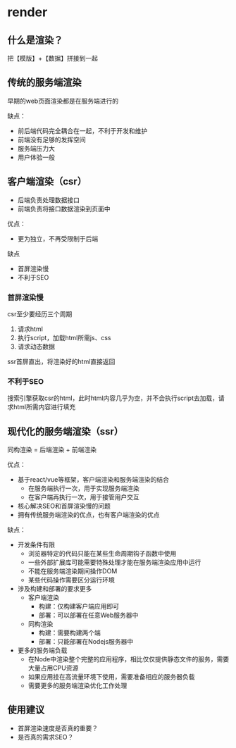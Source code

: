 # render

## 什么是渲染？

把【模版】+【数据】拼接到一起

## 传统的服务端渲染

早期的web页面渲染都是在服务端进行的

缺点：

- 前后端代码完全耦合在一起，不利于开发和维护
- 前端没有足够的发挥空间
- 服务端压力大
- 用户体验一般

## 客户端渲染（csr）

- 后端负责处理数据接口
- 前端负责将接口数据渲染到页面中

优点：

- 更为独立，不再受限制于后端

缺点

- 首屏渲染慢
- 不利于SEO

### 首屏渲染慢

csr至少要经历三个周期

1. 请求html
2. 执行script，加载html所需js、css
3. 请求动态数据

ssr首屏直出，将渲染好的html直接返回

### 不利于SEO

搜索引擎获取csr的html，此时html内容几乎为空，并不会执行script去加载，请求html所需内容进行填充

## 现代化的服务端渲染（ssr）

同构渲染 = 后端渲染 + 前端渲染

优点：

- 基于react/vue等框架，客户端渲染和服务端渲染的结合
  - 在服务端执行一次，用于实现服务端渲染
  - 在客户端再执行一次，用于接管用户交互
- 核心解决SEO和首屏渲染慢的问题
- 拥有传统服务端渲染的优点，也有客户端渲染的优点

缺点：

- 开发条件有限
  - 浏览器特定的代码只能在某些生命周期钩子函数中使用
  - 一些外部扩展库可能需要特殊处理才能在服务端渲染应用中运行
  - 不能在服务端渲染期间操作DOM
  - 某些代码操作需要区分运行环境
- 涉及构建和部署的要求更多
  - 客户端渲染
    - 构建：仅构建客户端应用即可
    - 部署：可以部署在任意Web服务器中
  - 同构渲染
    - 构建：需要构建两个端
    - 部署：只能部署在Nodejs服务器中
- 更多的服务端负载
  - 在Node中渲染整个完整的应用程序，相比仅仅提供静态文件的服务，需要大量占用CPU资源
  - 如果应用挂在高流量环境下使用，需要准备相应的服务器负载
  - 需要更多的服务端渲染优化工作处理

## 使用建议

- 首屏渲染速度是否真的重要？
- 是否真的需求SEO？
